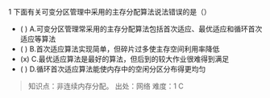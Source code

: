 1
下面有关可变分区管理中采用的主存分配算法说法错误的是（）
- ( ) A.可变分区管理常采用的主存分配算法包括首次适应、最优适应和循环首次适应等算法 
- ( ) B.首次适应算法实现简单，但碎片过多使主存空间利用率降低
- (x) C.最优适应算法是最好的算法，但后到的较大作业很难得到满足 
- ( ) D.循环首次适应算法能使内存中的空闲分区分布得更均匀

> 知识点：非连续内存分配。
> 出处：网络
> 难度：1
> C
